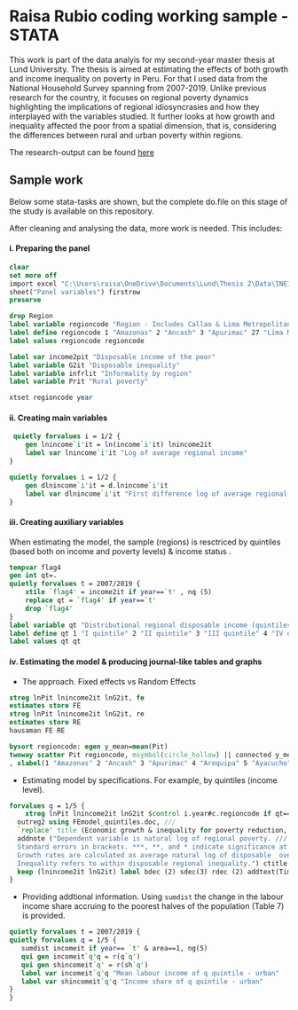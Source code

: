 # Raisa Rubio coding working sample - STATA

This work is part of the data analyis for my second-year master thesis at Lund University. The thesis is aimed at estimating the effects of both growth and income inequality on poverty in Peru. For that I used data from the National Household Survey spanning from 2007-2019. Unlike previous research for the country, it focuses on regional poverty dynamics highlighting the implications of regional idiosyncrasies and how they interplayed with the variables studied. It further looks at how growth and inequality affected the poor from a spatial dimension, that is, considering the differences between rural and urban poverty within regions.

The research-output can be found [here](https://lup.lub.lu.se/student-papers/search/publication/9056984)

## Sample work
Below some stata-tasks are shown, but the complete do.file on this stage of the study is available on this repository.

After cleaning and analysing the data, more work is needed. This includes:

#### i. Preparing the panel
```stata
clear 
set more off
import excel "C:\Users\raisa\OneDrive\Documents\Lund\Thesis 2\Data\INEI_sectoral panel.xlsx", ///
sheet("Panel variables") firstrow
preserve

drop Region
label variable regioncode "Region - Includes Callao & Lima Metropolitana"
label define regioncode 1 "Amazonas" 2 "Ancash" 3 "Apurimac" 27 "Lima Metropolitana"
label values regioncode regioncode

label var income2pit "Disposable income of the poor"
label variable G2it "Disposable inequality"
label variable infrlit "Informality by region"
label variable Prit "Rural poverty"

xtset regioncode year
```
#### ii. Creating main variables
```stata
 quietly forvalues i = 1/2 {
	gen lnincome`i'it = ln(income`i'it) lnincome2it 
	label var lnincome`i'it "Log of average regional income"
}

quietly forvalues i = 1/2 {
	gen dlnincome`i'it = d.lnincome`i'it
	label var dlnincome`i'it "First difference log of average regional income"
}
```
#### iii. Creating auxiliary variables
When estimating the model, the sample (regions) is resctriced by quintiles (based both on income and poverty levels) & income status
. 
```stata
tempvar flag4
gen int qt=.
quietly forvalues t = 2007/2019 {  
	xtile `flag4' = income2it if year==`t' , nq (5)
	replace qt = `flag4' if year==`t'
	drop `flag4'
}
label variable qt "Distributional regional disposable income (quintiles)"
label define qt 1 "I quintile" 2 "II quintile" 3 "III quintile" 4 "IV quintile" 5 "V quintile"
label values qt qt
```
#### iv. Estimating the model & producing journal-like tables and graphs
- The approach. Fixed effects vs Random Effects
```stata
xtreg lnPit lnincome2it lnG2it, fe
estimates store FE
xtreg lnPit lnincome2it lnG2it, re
estimates store RE
hausaman FE RE

bysort regioncode: egen y_mean=mean(Pit)
twoway scatter Pit regioncode, msymbol(circle_hollow) || connected y_mean regioncode, msymbol(diamond) ||
, xlabel(1 "Amazonas" 2 "Ancash" 3 "Apurimac" 4 "Arequipa" 5 "Ayacucho" 6 "Cajamarca" 7 "Callao" 8 "Cusco" scheme(sj)
```
- Estimating model by specifications. For example, by quintiles (income level).       
```stata
forvalues q = 1/5 {
	xtreg lnPit lnincome2it lnG2it $control i.year#c.regioncode if qt==`q', fe
  outreg2 using FEmodel_quintiles.doc, ///
  `replace' title (Economic growth & inequality for poverty reduction, Fixed Effect Model) nonotes nocons noni///
  addnote ("Dependent variable is natural log of regional poverty. ///
  Standard errors in brackets. ***, **, and * indicate significance at the 1%, 5%, and 10% levels. ///
  Growth rates are calculated as average natural log of disposable  over the studied period. ///
  Inequality refers to within disposable regional inequality.") ctitle (Quintile, `q') ///
  keep (lnincome2it lnG2it) label bdec (2) sdec(3) rdec (2) addtext(Time fixed effects, Yes, Regional controls, Yes)
}
 ```     
- Providing addtional information. 
 Using `sumdist` the change in the labour income share accruing to the poorest halves of 
 the population (Table 7) is provided. 
 ```stata
quietly forvalues t = 2007/2019 { 
quietly forvalues q = 1/5 { 
	sumdist incomeit if year== `t' & area==1, ng(5)
	qui gen incomeit`q'q = r(q`q')
	qui gen shincomeit`q' = r(sh`q')
	label var incomeit`q'q "Mean labour income of q quintile - urban"
    label var shincomeit`q'q "Income share of q quintile - urban"
}
}
 ```

